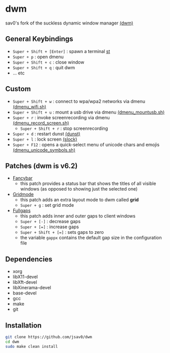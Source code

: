 # dwm
sav0's fork of the suckless dynamic window manager [(dwm)](https://dwm.suckless.org/)

## General Keybindings
- `Super + Shift + [Enter]` : spawn a terminal [st](https://github.com/jsav0/st)
- `Super + p` : open dmenu
- `Super + Shift + c` : close window
- `Super + Shift + q` : quit dwm
- ... etc

## Custom 
- `Super + Shift + w` : connect to wpa/wpa2 networks via dmenu [(dmenu_wifi.sh)](https://github.com/jsav0/dmenu-scripts/blob/master/dmenu_wifi.sh)
- `Super + Shift + u` : mount a usb drive via dmenu [(dmenu_mountusb.sh)](https://github.com/jsav0/dmenu-scripts/blob/master/dmenu_mountusb.sh)
- `Super + r` : invoke screenrecording via dmenu [(dmenu_record_screen.sh)](https://github.com/jsav0/dmenu-scripts/blob/master/dmenu_record_screen.sh)
  - `Super + Shift + r` : stop screenrecording
- `Super + d` : restart dunst [(dunst)](https://dunst-project.org/)
- `Super + l` : lock screen [(slock)](https://github.com/jsav0/slock-blur) 
- `Super + F12` : opens a quick-select menu of unicode chars and emojis [(dmenu_unicode_symbols.sh)](https://github.com/jsav0/dmenu-scripts/blob/master/dmenu_unicode_symbols.sh)

## Patches (dwm is v6.2)
- [Fancybar](https://dwm.suckless.org/patches/fancybar/)
  - this patch provides a status bar that shows the titles of all visible windows (as opposed to showing just the selected one)
- [Gridmode](https://dwm.suckless.org/patches/gridmode/)
  - this patch adds an extra layout mode to dwm called **grid** 
  - `Super + g` : set grid mode
- [Fullgaps](https://dwm.suckless.org/patches/fullgaps/)
  - this patch adds inner and outer gaps to client windows 
  - `Super + [-]` : decrease gaps 
  - `Super + [=]` : increase gaps
  - `Super + Shift + [=]` : sets gaps to zero
  - the variable `gappx` contains the default gap size in the configuration file

## Dependencies
- xorg
- libX11-devel
- libXft-devel
- libXinerama-devel
- base-devel
- gcc
- make
- git

## Installation
```bash
git clone https://github.com/jsav0/dwm
cd dwm
sudo make clean install
```

